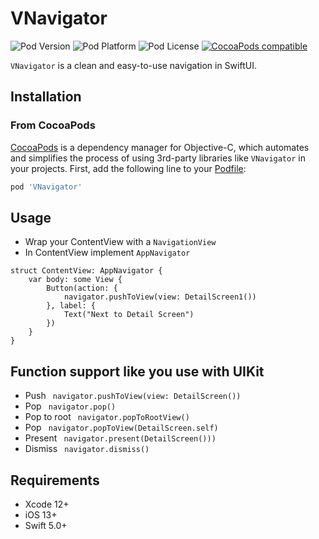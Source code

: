 # VNavigator

![Pod Version](https://img.shields.io/cocoapods/v/VNavigator.svg?style=flat)
![Pod Platform](https://img.shields.io/cocoapods/p/VNavigator.svg?style=flat)
![Pod License](https://img.shields.io/cocoapods/l/VNavigator.svg?style=flat)
[![CocoaPods compatible](https://img.shields.io/badge/CocoaPods-compatible-green.svg?style=flat)](https://cocoapods.org)

`VNavigator` is a clean and easy-to-use navigation in SwiftUI.

## Installation

### From CocoaPods

[CocoaPods](http://cocoapods.org) is a dependency manager for Objective-C, which automates and simplifies the process of using 3rd-party libraries like `VNavigator` in your projects. First, add the following line to your [Podfile](http://guides.cocoapods.org/using/using-cocoapods.html):

```ruby
pod 'VNavigator'
```
## Usage
- Wrap your ContentView with a ```NavigationView```
- In ContentView implement ```AppNavigator```
```
struct ContentView: AppNavigator {
    var body: some View {
        Button(action: {
            navigator.pushToView(view: DetailScreen1())
        }, label: {
            Text("Next to Detail Screen")
        })
    }
}
```
## Function support like you use with UIKit
- Push
``` navigator.pushToView(view: DetailScreen())```
- Pop
``` navigator.pop()```
- Pop to root
``` navigator.popToRootView()```
- Pop
``` navigator.popToView(DetailScreen.self)```
- Present
``` navigator.present(DetailScreen()))```
- Dismiss
``` navigator.dismiss()```

## Requirements

+ Xcode 12+
+ iOS 13+
+ Swift 5.0+
